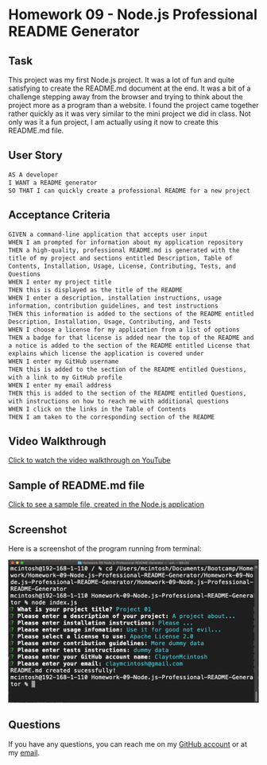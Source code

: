 # Homework 09 - Node.js Professional README Generator

## Task

This project was my first Node.js project. It was a lot of fun and quite satisfying to create the README.md document at the end. It was a bit of a challenge stepping away from the browser and trying to think about the project more as a program than a website. I found the project came together rather quickly as it was very similar to the mini project we did in class. Not only was it a fun project, I am actually using it now to create this README.md file.

## User Story

```
AS A developer
I WANT a README generator
SO THAT I can quickly create a professional README for a new project
```

## Acceptance Criteria

```
GIVEN a command-line application that accepts user input
WHEN I am prompted for information about my application repository
THEN a high-quality, professional README.md is generated with the title of my project and sections entitled Description, Table of Contents, Installation, Usage, License, Contributing, Tests, and Questions
WHEN I enter my project title
THEN this is displayed as the title of the README
WHEN I enter a description, installation instructions, usage information, contribution guidelines, and test instructions
THEN this information is added to the sections of the README entitled Description, Installation, Usage, Contributing, and Tests
WHEN I choose a license for my application from a list of options
THEN a badge for that license is added near the top of the README and a notice is added to the section of the README entitled License that explains which license the application is covered under
WHEN I enter my GitHub username
THEN this is added to the section of the README entitled Questions, with a link to my GitHub profile
WHEN I enter my email address
THEN this is added to the section of the README entitled Questions, with instructions on how to reach me with additional questions
WHEN I click on the links in the Table of Contents
THEN I am taken to the corresponding section of the README
```

## Video Walkthrough

[Click to watch the video walkthrough on YouTube](https://youtu.be/Kpf7NDUsJEI)

## Sample of README.md file

[Click to see a sample file, created in the Node.js application](./sampleREADME.md)

## Screenshot

Here is a screenshot of the program running from terminal:

![ScreenShot](./Screenshot.png)

## Questions

If you have any questions, you can reach me on my [GitHub account](https://github.com/ClaytonMcintosh) or at my [email](mailto:domesticcowboy@gmail.com).
